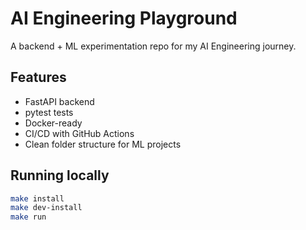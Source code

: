 # AI Engineering Playground

A backend + ML experimentation repo for my AI Engineering journey.

## Features
- FastAPI backend
- pytest tests
- Docker-ready
- CI/CD with GitHub Actions
- Clean folder structure for ML projects

## Running locally
```bash
make install
make dev-install
make run
